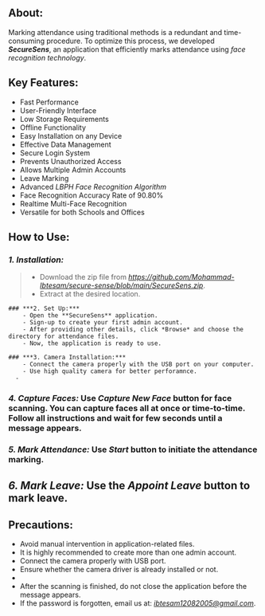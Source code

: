 ## **About:**
Marking attendance using traditional methods is a redundant and time-consuming procedure. To optimize this process, we developed ***SecureSens***, an application that efficiently marks attendance using *face recognition technology*.



## **Key Features:**
  - Fast Performance
  - User-Friendly Interface
  - Low Storage Requirements
  - Offline Functionality
  - Easy Installation on any Device
  - Effective Data Management
  - Secure Login System
  - Prevents Unauthorized Access
  - Allows Multiple Admin Accounts
  - Leave Marking
  - Advanced *LBPH Face Recognition Algorithm*
  - Face Recognition Accuracy Rate of 90.80%
  - Realtime Multi-Face Recognition
  - Versatile for both Schools and Offices



## **How to Use:**
  ### ***1. Installation:***
  > - Download the zip file from *https://github.com/Mohammad-Ibtesam/secure-sense/blob/main/SecureSens.zip*.
  > - Extract at the desired location.

    ### ***2. Set Up:*** 
        - Open the **SecureSens** application.
        - Sign-up to create your first admin account.
        - After providing other details, click *Browse* and choose the directory for attendance files.
        - Now, the application is ready to use.
  
    ### ***3. Camera Installation:*** 
        - Connect the camera properly with the USB port on your computer.
        - Use high quality camera for better perforamnce.
      - 
  
  ### ***4. Capture Faces:*** Use *Capture New Face* button for face scanning. You can capture faces all at once or time-to-time. Follow all instructions and wait for few seconds until a message appears.
  
  ### ***5. Mark Attendance:*** Use *Start* button to initiate the attendance marking.
  
  ## ***6. Mark Leave:*** Use the *Appoint Leave* button to mark leave.



## **Precautions:**
- Avoid manual intervention in application-related files.
- It is highly recommended to create more than one admin account.
- Connect the camera properly with USB port.
- Ensure whether the camera driver is already installed or not.
- 
- After the scanning is finished, do not close the application before the message appears.
- If the password is forgotten, email us at: *ibtesam12082005@gmail.com*.
